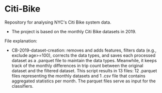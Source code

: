 # Citi-Bike
Repository for analysing NYC's Citi Bike system data.

* The project is based on the monthly Citi Bike datasets in 2019.

File explanation:
* CB-2019-dataset-creation: removes and adds features, filters data (e.g., exclude age>=100), corrects the data types, and saves each processed dataset as a .parquet file to maintain the data types. Meanwhile, it keeps track of the monthly differences in trip count between the original dataset and the filtered dataset. This script results in 13 files: 12 .parquet files representing the monthly datasets and 1 .csv file that contains aggregated statistics per month. The parquet files serve as input for the classifiers.


